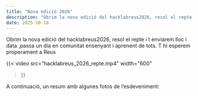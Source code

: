 ```yaml
---
title: "Nova edició 2026"
description: "Obrim la nova edició del hacklabreus2026, resol el repte i t enviarem lloc i data ,passa un dia en comunitat ensenyant i aprenent de tots. T hi esperem properament a Reus"
date: 2025-10-18
---
```

Obrim la nova edició del hacklabreus2026, resol el repte i t enviarem lloc i data ,passa un dia en comunitat ensenyant i aprenent de tots. T hi esperem properament a Reus


{{< video
  src="hacklabreus_2026_repte.mp4"
  width="600"
>}}

A continuació, un resum amb algunes fotos de l’esdeveniment:
